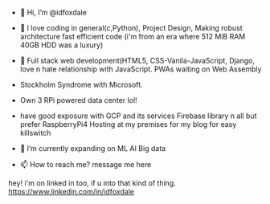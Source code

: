 - 👋 Hi, I’m @idfoxdale
- 💞️ I love coding in general(c,Python), Project Design, Making robust architecture fast efficient code (i'm from an era where 512 MiB RAM 40GB HDD was a luxury)
- 👀 Full stack web development(HTML5, CSS-Vanila-JavaScript, Django, love n hate  relationship with JavaScript. PWAs waiting on Web Assembly 
- Stockholm Syndrome with Microsoft.
- Own 3 RPi powered data center lol!
- have good exposure with GCP and its services Firebase library n all but prefer RaspberryPi4 Hosting at my premises for my blog for easy killswitch
- 🌱 I’m currently expanding on ML AI Big data

- 📫 How to reach me?
 message me  here

<!---
or visit my portal if it's up
https://ishantkumardas.com/  
--->

hey! i'm on linked in too, if u into that kind of thing.
https://www.linkedin.com/in/idfoxdale

<!---
idfoxdale/idfoxdale is a ✨ special ✨ repository because its `README.md` (this file) appears on your GitHub profile.
You can click the Preview link to take a look at your changes.
--->
